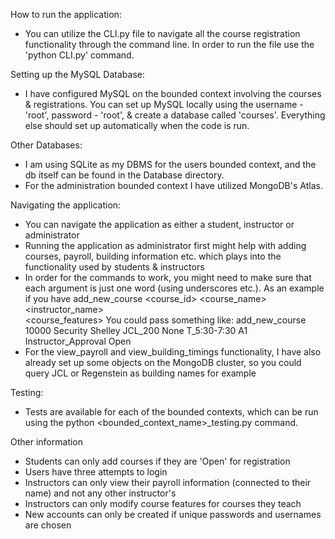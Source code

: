 How to run the application:

- You can utilize the CLI.py file to navigate all the course registration functionality through the command line.
In order to run the file use the 'python CLI.py' command.

Setting up the MySQL Database:

- I have configured MySQL on the bounded context involving the courses & registrations. You can set up MySQL locally using the username - 'root', password - 'root', & create a 
database called 'courses'. Everything else should set up automatically when the code is run.

Other Databases:

- I am using SQLite as my DBMS for the users bounded context, and the db itself can be found in the Database directory. 
- For the administration bounded context I have utilized MongoDB's Atlas.

Navigating the application:

- You can navigate the application as either a student, instructor or administrator
- Running the application as administrator first might help with adding courses, payroll, building information etc. which plays into the functionality used by students
& instructors
- In order for the commands to work, you might need to make sure that each argument is just one word (using underscores etc.). As an example if you have add_new_course <course_id> <course_name> <instructor_name> <room> <restrictions> <schedule> <section> <course_features> <registration> 
You could pass something like:
add_new_course 10000 Security Shelley JCL_200 None T_5:30-7:30 A1 Instructor_Approval Open
- For the view_payroll and view_building_timings functionality, I have also already set up some objects on the MongoDB cluster, so you could query JCL or Regenstein as building names for example

Testing:

- Tests are available for each of the bounded contexts, which can be run using the python <bounded_context_name>_testing.py command.

Other information

- Students can only add courses if they are 'Open' for registration
- Users have three attempts to login
- Instructors can only view their payroll information (connected to their name) and not any other instructor's
- Instructors can only modify course features for courses they teach
- New accounts can only be created if unique passwords and usernames are chosen





